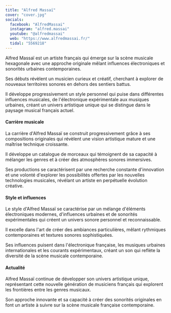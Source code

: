 ```yaml
---
title: "Alfred Massaï"
cover: "cover.jpg"
socials:
  facebook: "AlfredMassai"
  instagram: "alfred.massai"
  youtube: "@alfredmassai"
  web: "https://www.alfredmassai.fr/"
  tidal: "5569218"
---
```


Alfred Massaï est un artiste français qui émerge sur la scène musicale hexagonale avec une approche originale mêlant
influences électroniques et sonorités urbaines contemporaines.

Ses débuts révèlent un musicien curieux et créatif, cherchant à explorer de nouveaux territoires sonores en dehors des
sentiers battus.

Il développe progressivement un style personnel qui puise dans différentes influences musicales, de l'électronique
expérimentale aux musiques urbaines, créant un univers artistique unique qui se distingue dans le paysage musical
français actuel.

#### Carrière musicale

La carrière d'Alfred Massaï se construit progressivement grâce à ses compositions originales qui révèlent une vision
artistique mature et une maîtrise technique croissante.

Il développe un catalogue de morceaux qui témoignent de sa capacité à mélanger les genres et à créer des atmosphères
sonores immersives.

Ses productions se caractérisent par une recherche constante d'innovation et une volonté d'explorer les possibilités
offertes par les nouvelles technologies musicales, révélant un artiste en perpétuelle évolution créative.

#### Style et influences

Le style d'Alfred Massaï se caractérise par un mélange d'éléments électroniques modernes, d'influences urbaines et de
sonorités expérimentales qui créent un univers sonore personnel et reconnaissable.

Il excelle dans l'art de créer des ambiances particulières, mêlant rythmiques contemporaines et textures sonores
sophistiquées.

Ses influences puisent dans l'électronique française, les musiques urbaines internationales et les courants
expérimentaux, créant un son qui reflète la diversité de la scène musicale contemporaine.

#### Actualité

Alfred Massaï continue de développer son univers artistique unique, représentant cette nouvelle génération de musiciens
français qui explorent les frontières entre les genres musicaux.

Son approche innovante et sa capacité à créer des sonorités originales en font un artiste à suivre sur la scène musicale
française contemporaine.
